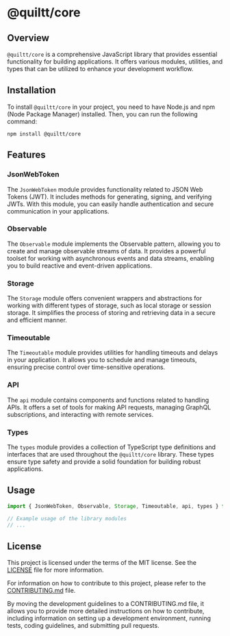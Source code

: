 # @quiltt/core

## Overview

`@quiltt/core` is a comprehensive JavaScript library that provides essential functionality for building applications. It offers various modules, utilities, and types that can be utilized to enhance your development workflow.

## Installation

To install `@quiltt/core` in your project, you need to have Node.js and npm (Node Package Manager) installed. Then, you can run the following command:

```shell
npm install @quiltt/core
```

## Features

### JsonWebToken

The `JsonWebToken` module provides functionality related to JSON Web Tokens (JWT). It includes methods for generating, signing, and verifying JWTs. With this module, you can easily handle authentication and secure communication in your applications.

### Observable

The `Observable` module implements the Observable pattern, allowing you to create and manage observable streams of data. It provides a powerful toolset for working with asynchronous events and data streams, enabling you to build reactive and event-driven applications.

### Storage

The `Storage` module offers convenient wrappers and abstractions for working with different types of storage, such as local storage or session storage. It simplifies the process of storing and retrieving data in a secure and efficient manner.

### Timeoutable

The `Timeoutable` module provides utilities for handling timeouts and delays in your application. It allows you to schedule and manage timeouts, ensuring precise control over time-sensitive operations.

### API

The `api` module contains components and functions related to handling APIs. It offers a set of tools for making API requests, managing GraphQL subscriptions, and interacting with remote services.

### Types

The `types` module provides a collection of TypeScript type definitions and interfaces that are used throughout the `@quiltt/core` library. These types ensure type safety and provide a solid foundation for building robust applications.

## Usage

```javascript
import { JsonWebToken, Observable, Storage, Timeoutable, api, types } from '@quiltt/core'

// Example usage of the library modules
// ...
```

## License

This project is licensed under the terms of the MIT license. See the [LICENSE](LICENSE.md) file for more information.

For information on how to contribute to this project, please refer to the [CONTRIBUTING.md](CONTRIBUTING.md) file.

By moving the development guidelines to a CONTRIBUTING.md file, it allows you to provide more detailed instructions on how to contribute, including information on setting up a development environment, running tests, coding guidelines, and submitting pull requests.
